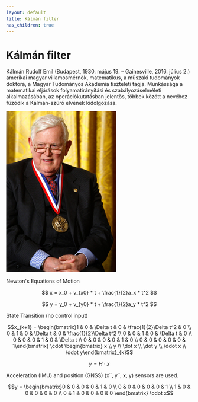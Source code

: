 ```yaml
---
layout: default
title: Kálmán filter
has_children: true
---
```



# Kálmán filter


Kálmán Rudolf Emil (Budapest, 1930. május 19. – Gainesville, 2016. július 2.) amerikai magyar villamosmérnök, matematikus, a műszaki tudományok doktora, a Magyar Tudományos Akadémia tiszteleti tagja. Munkássága a matematikai eljárások folyamatirányítási és szabályozáselméleti alkalmazásában, az operációkutatásban jelentős, többek között a nevéhez fűződik a Kálmán-szűrő elvének kidolgozása.

<img src="rudolf-kalman.jpg" width=297/>

Newton's Equations of Motion

$$ x = x_0 + v_{x0} * t + \frac{1}{2}a_x * t^2 $$

$$ y = y_0 + v_{y0} * t + \frac{1}{2}a_y * t^2 $$

State Transition (no control input)


$$x_{k+1} = \begin{bmatrix}1 & 0 & \Delta t & 0 & \frac{1}{2}\Delta t^2 & 0 \\ 0 & 1 & 0 & \Delta t & 0 & \frac{1}{2}\Delta t^2 \\ 0 & 0 & 1 & 0 & \Delta t & 0 \\ 0 & 0 & 0 & 1 & 0 & \Delta t \\ 0 & 0 & 0 & 0 & 1 & 0  \\ 0 & 0 & 0 & 0 & 0 & 1\end{bmatrix} \cdot \begin{bmatrix} x \\ y \\ \dot x \\ \dot y \\ \ddot x \\ \ddot y\end{bmatrix}_{k}$$

$$y = H \cdot x$$


Acceleration (IMU) and position (GNSS) (x˙˙, y˙˙, x, y) sensors are used.

$$y = \begin{bmatrix}0 & 0 & 0 & 0 & 1 & 0 \\ 0 & 0 & 0 & 0 & 0 & 1 \\ 1 & 0 & 0 & 0 & 0 & 0 \\ 0 & 1 & 0 & 0 & 0 & 0 \end{bmatrix} \cdot x$$
